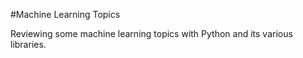 #Machine Learning Topics

Reviewing some machine learning topics with Python and its various libraries.
